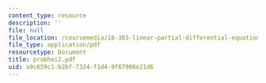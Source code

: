 ```yaml
---
content_type: resource
description: ''
file: null
file_location: /coursemedia/18-303-linear-partial-differential-equations-fall-2006/a9c659c1b2bf7324f1d49f67906e21d6_probhei2.pdf
file_type: application/pdf
resourcetype: Document
title: probhei2.pdf
uid: a9c659c1-b2bf-7324-f1d4-9f67906e21d6
---
```


